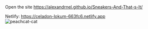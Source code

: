 
Open the site  https://alexandrnel.github.io/Sneakers-And-That-s-It/

Netlify: https://celadon-lokum-663fc6.netlify.app                                                           
![peachcat-cat](https://github.com/AlexandrNel/Sneakers-And-That-s-It/assets/135206698/71ced431-765b-4374-a4c9-6d2cce89e345)
